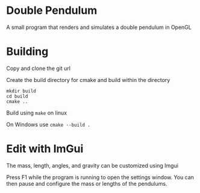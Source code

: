 # Double Pendulum
A small program that renders and simulates a double pendulum in OpenGL

# Building
Copy and clone the git url

Create the build directory for cmake and build within the directory
```
mkdir build
cd build
cmake ..
```
Build using ```make``` on linux

On Windows use ```cmake --build .```

# Edit with ImGui
The mass, length, angles, and gravity can be customized using Imgui

Press F1 while the program is running to open the settings window. 
You can then pause and configure the mass or lengths of the pendulums.
